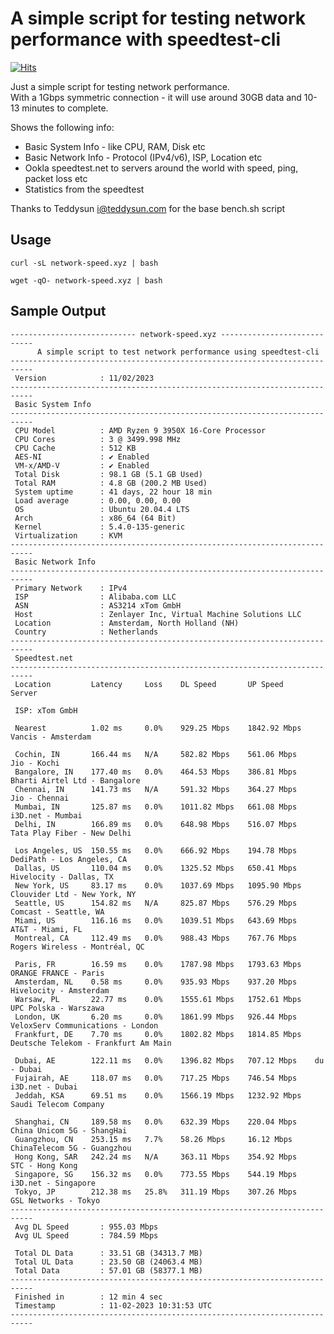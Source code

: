 # A simple script for testing network performance with speedtest-cli
[![Hits](https://hits.seeyoufarm.com/api/count/incr/badge.svg?url=https%3A%2F%2Fnetwork-speed.xyz&count_bg=%2379C83D&title_bg=%23555555&icon=&icon_color=%23E7E7E7&title=Visitors&edge_flat=false)](https://hits.seeyoufarm.com)

Just a simple script for testing network performance.\
With a 1Gbps symmetric connection - it will use around 30GB data and 10-13 minutes to complete.

Shows the following info:
   - Basic System Info - like CPU, RAM, Disk etc
   - Basic Network Info - Protocol (IPv4/v6), ISP, Location etc
   - Ookla speedtest.net to servers around the world with speed, ping, packet loss etc
   - Statistics from the speedtest


Thanks to Teddysun <i@teddysun.com> for the base bench.sh script

## Usage
```
curl -sL network-speed.xyz | bash
```
```
wget -qO- network-speed.xyz | bash
```

## Sample Output
```
---------------------------- network-speed.xyz ----------------------------
      A simple script to test network performance using speedtest-cli
---------------------------------------------------------------------------
 Version            : 11/02/2023
---------------------------------------------------------------------------
 Basic System Info
---------------------------------------------------------------------------
 CPU Model          : AMD Ryzen 9 3950X 16-Core Processor
 CPU Cores          : 3 @ 3499.998 MHz
 CPU Cache          : 512 KB
 AES-NI             : ✔ Enabled
 VM-x/AMD-V         : ✔ Enabled
 Total Disk         : 98.1 GB (5.1 GB Used)
 Total RAM          : 4.8 GB (200.2 MB Used)
 System uptime      : 41 days, 22 hour 18 min
 Load average       : 0.00, 0.00, 0.00
 OS                 : Ubuntu 20.04.4 LTS
 Arch               : x86_64 (64 Bit)
 Kernel             : 5.4.0-135-generic
 Virtualization     : KVM
---------------------------------------------------------------------------
 Basic Network Info
---------------------------------------------------------------------------
 Primary Network    : IPv4
 ISP                : Alibaba.com LLC
 ASN                : AS3214 xTom GmbH
 Host               : Zenlayer Inc, Virtual Machine Solutions LLC
 Location           : Amsterdam, North Holland (NH)
 Country            : Netherlands
---------------------------------------------------------------------------
 Speedtest.net
---------------------------------------------------------------------------
 Location         Latency     Loss    DL Speed       UP Speed       Server

 ISP: xTom GmbH

 Nearest          1.02 ms     0.0%    929.25 Mbps    1842.92 Mbps   Vancis - Amsterdam

 Cochin, IN       166.44 ms   N/A     582.82 Mbps    561.06 Mbps    Jio - Kochi
 Bangalore, IN    177.40 ms   0.0%    464.53 Mbps    386.81 Mbps    Bharti Airtel Ltd - Bangalore
 Chennai, IN      141.73 ms   N/A     591.32 Mbps    364.27 Mbps    Jio - Chennai
 Mumbai, IN       125.87 ms   0.0%    1011.82 Mbps   661.08 Mbps    i3D.net - Mumbai
 Delhi, IN        166.89 ms   0.0%    648.98 Mbps    516.07 Mbps    Tata Play Fiber - New Delhi

 Los Angeles, US  150.55 ms   0.0%    666.92 Mbps    194.78 Mbps    DediPath - Los Angeles, CA
 Dallas, US       110.04 ms   0.0%    1325.52 Mbps   650.41 Mbps    Hivelocity - Dallas, TX
 New York, US     83.17 ms    0.0%    1037.69 Mbps   1095.90 Mbps   Clouvider Ltd - New York, NY
 Seattle, US      154.82 ms   N/A     825.87 Mbps    576.29 Mbps    Comcast - Seattle, WA
 Miami, US        116.16 ms   0.0%    1039.51 Mbps   643.69 Mbps    AT&T - Miami, FL
 Montreal, CA     112.49 ms   0.0%    988.43 Mbps    767.76 Mbps    Rogers Wireless - Montréal, QC

 Paris, FR        16.59 ms    0.0%    1787.98 Mbps   1793.63 Mbps   ORANGE FRANCE - Paris
 Amsterdam, NL    0.58 ms     0.0%    935.93 Mbps    937.20 Mbps    Hivelocity - Amsterdam
 Warsaw, PL       22.77 ms    0.0%    1555.61 Mbps   1752.61 Mbps   UPC Polska - Warszawa
 London, UK       6.20 ms     0.0%    1861.99 Mbps   926.44 Mbps    VeloxServ Communications - London
 Frankfurt, DE    7.70 ms     0.0%    1802.82 Mbps   1814.85 Mbps   Deutsche Telekom - Frankfurt Am Main

 Dubai, AE        122.11 ms   0.0%    1396.82 Mbps   707.12 Mbps    du - Dubai
 Fujairah, AE     118.07 ms   0.0%    717.25 Mbps    746.54 Mbps    i3D.net - Dubai
 Jeddah, KSA      69.51 ms    0.0%    1566.19 Mbps   1232.92 Mbps   Saudi Telecom Company

 Shanghai, CN     189.58 ms   0.0%    632.39 Mbps    220.04 Mbps    China Unicom 5G - ShangHai
 Guangzhou, CN    253.15 ms   7.7%    58.26 Mbps     16.12 Mbps     ChinaTelecom 5G - Guangzhou
 Hong Kong, SAR   242.24 ms   N/A     363.11 Mbps    354.92 Mbps    STC - Hong Kong
 Singapore, SG    156.32 ms   0.0%    773.55 Mbps    544.19 Mbps    i3D.net - Singapore
 Tokyo, JP        212.38 ms   25.8%   311.19 Mbps    307.26 Mbps    GSL Networks - Tokyo
---------------------------------------------------------------------------
 Avg DL Speed       : 955.03 Mbps
 Avg UL Speed       : 784.59 Mbps

 Total DL Data      : 33.51 GB (34313.7 MB)
 Total UL Data      : 23.50 GB (24063.4 MB)
 Total Data         : 57.01 GB (58377.1 MB)
---------------------------------------------------------------------------
 Finished in        : 12 min 4 sec
 Timestamp          : 11-02-2023 10:31:53 UTC
---------------------------------------------------------------------------
```
